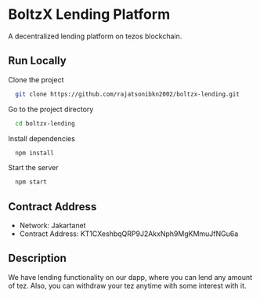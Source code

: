 
# BoltzX Lending Platform

A decentralized lending platform on tezos blockchain.


## Run Locally

Clone the project

```bash
  git clone https://github.com/rajatsonibkn2002/boltzx-lending.git
```

Go to the project directory

```bash
  cd boltzx-lending
```

Install dependencies

```bash
  npm install
```

Start the server

```bash
  npm start
```

## Contract Address
- Network: Jakartanet
- Contract Address: KT1CXeshbqQRP9J2AkxNph9MgKMmuJfNGu6a

## Description
We have lending functionality on our dapp, where you can lend any amount of tez. Also, you can withdraw your tez anytime with some interest with it.
